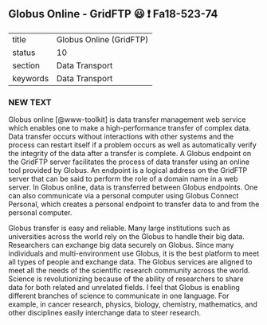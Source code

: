 ## Globus Online - GridFTP :smiley: :exclamation: Fa18-523-74


|          |                             |
| -------- | --------------------------- |
| title    | Globus Online (GridFTP)     | 
| status   | 10                          |
| section  | Data Transport              |
| keywords | Data Transport              |


### NEW TEXT


Globus online [@www-toolkit] is data transfer management web service which enables one to make a high-performance transfer of complex data. Data transfer occurs without interactions with other systems and the process can restart itself if a problem occurs as well as automatically verify the integrity of the data after a transfer is complete. A Globus endpoint on the GridFTP server facilitates the process of data transfer using an online tool provided by Globus. An endpoint is a logical address on the GridFTP server that can be said to perform the role of a domain name in a web server. In Globus online, data is transferred between Globus endpoints. One can also communicate via a personal computer using Globus Connect Personal, which creates a personal endpoint to transfer data to and from the personal computer. 

Globus transfer is easy and reliable. Many large institutions such as
universities across the world rely on the Globus to handle their big
data. Researchers can exchange big data securely on Globus. Since many
individuals and multi-environment use Globus, it is the best platform
to meet all types of people and exchange data. The Globus services are
aligned to meet all the needs of the scientific research community
across the world. Science is revolutionizing because of the ability of
researchers to share data for both related and unrelated fields. I
feel that Globus is enabling different branches of science to
communicate in one language. For example, in cancer research, physics,
biology, chemistry, mathematics, and other disciplines easily
interchange data to steer research.





